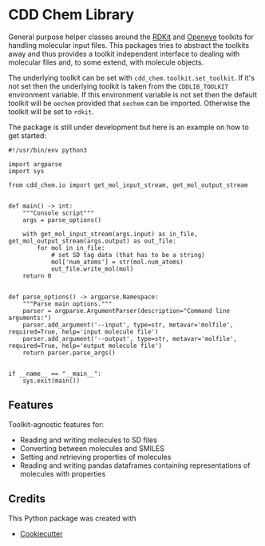 # CDD Chem Library

General purpose helper classes around the [RDKit](https://www.rdkit.org/) and
[Openeye](https://www.eyesopen.com/) toolkits for handling molecular input files.
This packages tries to abstract the toolkits away and thus provides a toolkit
independent interface to dealing with molecular files and, to some extend, with
molecule objects.

The underlying toolkit can be set with `cdd_chem.toolkit.set_toolkit`.  If it's not
set then the underlying toolkit is taken from the `CDDLIB_TOOLKIT` environment
variable. If this environment variable is not set then the default toolkit will be
`oechem` provided that `oechem` can be imported.  Otherwise the toolkit will be set
to `rdkit`.

The package is still under development but here is an example on how to get started:

```
#!/usr/bin/env python3

import argparse
import sys

from cdd_chem.io import get_mol_input_stream, get_mol_output_stream


def main() -> int:
    """Console script"""
    args = parse_options()

    with get_mol_input_stream(args.input) as in_file, get_mol_output_stream(args.output) as out_file:
        for mol in in_file:
            # set SD tag data (that has to be a string)
            mol['num_atoms'] = str(mol.num_atoms)
            out_file.write_mol(mol)
    return 0


def parse_options() -> argparse.Namespace:
    """Parse main options."""
    parser = argparse.ArgumentParser(description="Command line arguments:")
    parser.add_argument('--input', type=str, metavar='molfile', required=True, help='input molecule file')
    parser.add_argument('--output', type=str, metavar='molfile', required=True, help='output molecule file')
    return parser.parse_args()


if __name__ == "__main__":
    sys.exit(main())
```

## Features

Toolkit-agnostic features for:

- Reading and writing molecules to SD files
- Converting between molecules and SMILES
- Setting and retrieving properties of molecules
- Reading and writing pandas dataframes containing representations of molecules with properties

## Credits

This Python package was created with

- [Cookiecutter](https://github.com/audreyr/cookiecutter)
